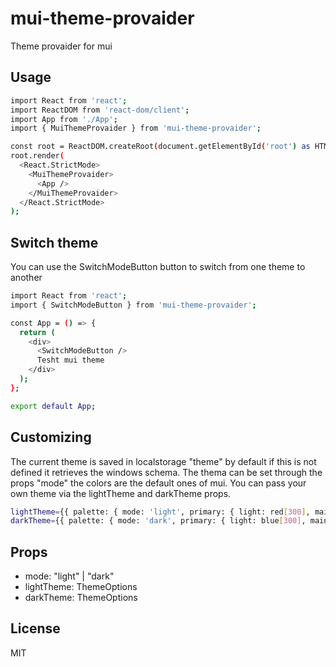 # mui-theme-provaider

Theme provaider for mui

## Usage

```bash
import React from 'react';
import ReactDOM from 'react-dom/client';
import App from './App';
import { MuiThemeProvaider } from 'mui-theme-provaider';

const root = ReactDOM.createRoot(document.getElementById('root') as HTMLElement);
root.render(
  <React.StrictMode>
    <MuiThemeProvaider>
      <App />
    </MuiThemeProvaider>
  </React.StrictMode>
);
```

## Switch theme

You can use the SwitchModeButton button to switch from one theme to another

```bash
import React from 'react';
import { SwitchModeButton } from 'mui-theme-provaider';

const App = () => {
  return (
    <div>
      <SwitchModeButton />
      Tesht mui theme
    </div>
  );
};

export default App;
```

## Customizing

The current theme is saved in localstorage "theme" by default if this is not defined it retrieves the windows schema. The thema can be set through the props "mode" the colors are the default ones of mui.
You can pass your own theme via the lightTheme and darkTheme props.

```bash
lightTheme={{ palette: { mode: 'light', primary: { light: red[300], main: purple[500], dark: green[700] } } }}
darkTheme={{ palette: { mode: 'dark', primary: { light: blue[300], main: yellow[500], dark: blue[700] } } }}
```

## Props

- mode: "light" | "dark"
- lightTheme: ThemeOptions
- darkTheme: ThemeOptions

## License

MIT
